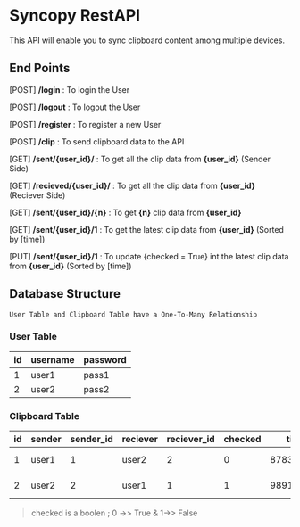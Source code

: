 # Syncopy RestAPI

This API will enable you to sync clipboard content among multiple devices.

## End Points

 [POST] **/login** : To login the User 
	
 [POST] **/logout** : To logout the User
	
 [POST] **/register**  : To register a new User
 
 [POST] **/clip** : To send clipboard data to the API
		
 [GET] **/sent/{user_id}/** : To get all the clip data from **{user_id}** (Sender Side)

 [GET] **/recieved/{user_id}/** : To get all the clip data from **{user_id}** (Reciever Side)

 [GET] **/sent/{user_id}/{n}** : To get **{n}** clip data from **{user_id}** 

 [GET] **/sent/{user_id}/1** : To get the latest clip data from **{user_id}** (Sorted by [time])

 [PUT] **/sent/{user_id}/1** : To update {checked = True} int the latest clip data from **{user_id}** (Sorted by [time])
 
 
## Database Structure
	User Table and Clipboard Table have a One-To-Many Relationship

### User Table
| id               |username                       |password                        |
|----------------|-------------------------------|-----------------------------|
|1|user1|pass1|
|2|user2|pass2|

### Clipboard Table

|id|sender|sender_id|reciever|reciever_id|checked|time|content|user_id|
|----------------|-------------|--------|----|-----|-----|-------|------|------|
|1|user1|1|user2|2|0|878372873|"Copied Text"|1|
|2|user2|2|user1|1|1|989127937|"Copied Text"|2|


> checked is a boolen ; 0 ->> True & 1->> False

